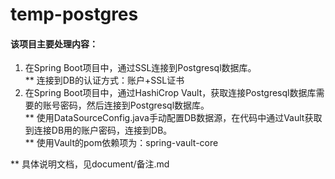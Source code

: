 # temp-postgres
#### 该项目主要处理内容：
  1. 在Spring Boot项目中，通过SSL连接到Postgresql数据库。<br/>
    ** 连接到DB的认证方式：账户+SSL证书<br/>
  2. 在Spring Boot项目中，通过HashiCrop Vault，获取连接Postgresql数据库需要的账号密码，然后连接到Postgresql数据库。<br/>
    ** 使用DataSourceConfig.java手动配置DB数据源，在代码中通过Vault获取到连接DB用的账户密码，连接到DB。<br/>
    ** 使用Vault的pom依赖项为：spring-vault-core

  ** 具体说明文档，见document/备注.md
